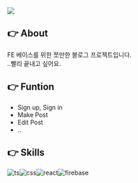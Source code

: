<img src="https://capsule-render.vercel.app/api?type=waving&color=auto&height=300&section=header&text=Project%20yB-log&fontSize=90" />

## 👉 About
FE 베이스를 위한 쪼만한 블로그 프로젝트입니다.<br/>
..빨리 끝내고 싶어요.<br/>

## 👉 Funtion
- Sign up, Sign in
- Make Post
- Edit Post
- ..<br/>

## 👉 Skills
![ts](https://img.shields.io/badge/TypeScript-007ACC?style=for-the-badge&logo=typescript&logoColor=white)![css](https://img.shields.io/badge/CSS-239120?&style=for-the-badge&logo=css3&logoColor=white)![react](https://img.shields.io/badge/React-20232A?style=for-the-badge&logo=react&logoColor=61DAFB)![firebase](https://img.shields.io/badge/Firebase-039BE5?style=for-the-badge&logo=Firebase&logoColor=white)
